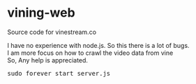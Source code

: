 vining-web
==========

Source code for vinestream.co  

I have no experience with node.js. So this there is a lot of bugs.  
I am more focus on how to crawl the video data from vine  
So, Any help is appreciated.  

<pre>
sudo forever start server.js  
</pre>
